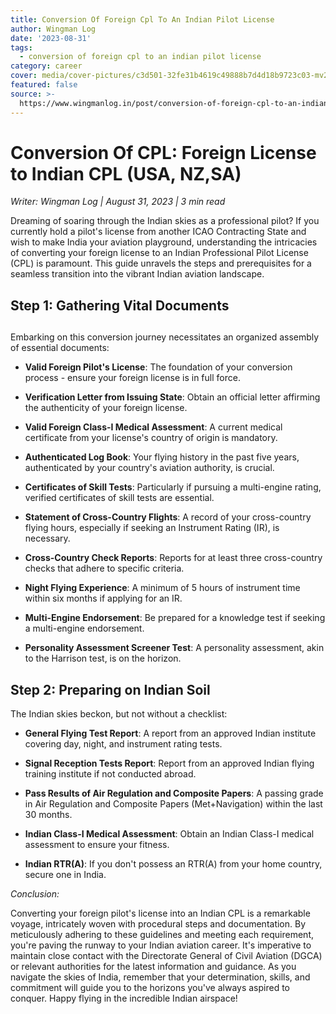 ```yaml
---
title: Conversion Of Foreign Cpl To An Indian Pilot License
author: Wingman Log
date: '2023-08-31'
tags:
  - conversion of foreign cpl to an indian pilot license
category: career
cover: media/cover-pictures/c3d501-32fe31b4619c49888b7d4d18b9723c03-mv2-d7693422.png
featured: false
source: >-
  https://www.wingmanlog.in/post/conversion-of-foreign-cpl-to-an-indian-pilot-license
---
```


# Conversion Of CPL: Foreign License to Indian CPL (USA, NZ,SA)

*Writer: Wingman Log | August 31, 2023 | 3 min read*

Dreaming of soaring through the Indian skies as a professional pilot? If you currently hold a pilot's license from another ICAO Contracting State and wish to make India your aviation playground, understanding the intricacies of converting your foreign license to an Indian Professional Pilot License (CPL) is paramount. This guide unravels the steps and prerequisites for a seamless transition into the vibrant Indian aviation landscape.

## Step 1: Gathering Vital Documents

##   

Embarking on this conversion journey necessitates an organized assembly of essential documents:

*   **Valid Foreign Pilot's License**: The foundation of your conversion process - ensure your foreign license is in full force.
    
*   **Verification Letter from Issuing State**: Obtain an official letter affirming the authenticity of your foreign license.
    
*   **Valid Foreign Class-I Medical Assessment**: A current medical certificate from your license's country of origin is mandatory.
    
*   **Authenticated Log Book**: Your flying history in the past five years, authenticated by your country's aviation authority, is crucial.
    
*   **Certificates of Skill Tests**: Particularly if pursuing a multi-engine rating, verified certificates of skill tests are essential.
    
*   **Statement of Cross-Country Flights**: A record of your cross-country flying hours, especially if seeking an Instrument Rating (IR), is necessary.
    
*   **Cross-Country Check Reports**: Reports for at least three cross-country checks that adhere to specific criteria.
    
*   **Night Flying Experience**: A minimum of 5 hours of instrument time within six months if applying for an IR.
    
*   **Multi-Engine Endorsement**: Be prepared for a knowledge test if seeking a multi-engine endorsement.
    
*   **Personality Assessment Screener Test**: A personality assessment, akin to the Harrison test, is on the horizon.

## Step 2: Preparing on Indian Soil

The Indian skies beckon, but not without a checklist:

*   **General Flying Test Report**: A report from an approved Indian institute covering day, night, and instrument rating tests.
    
*   **Signal Reception Tests Report**: Report from an approved Indian flying training institute if not conducted abroad.
    
*   **Pass Results of Air Regulation and Composite Papers**: A passing grade in Air Regulation and Composite Papers (Met+Navigation) within the last 30 months.

*   **Indian Class-I Medical Assessment**: Obtain an Indian Class-I medical assessment to ensure your fitness.

*   **Indian RTR(A)**: If you don't possess an RTR(A) from your home country, secure one in India.

*Conclusion:*

Converting your foreign pilot's license into an Indian CPL is a remarkable voyage, intricately woven with procedural steps and documentation. By meticulously adhering to these guidelines and meeting each requirement, you're paving the runway to your Indian aviation career. It's imperative to maintain close contact with the Directorate General of Civil Aviation (DGCA) or relevant authorities for the latest information and guidance. As you navigate the skies of India, remember that your determination, skills, and commitment will guide you to the horizons you've always aspired to conquer. Happy flying in the incredible Indian airspace!
